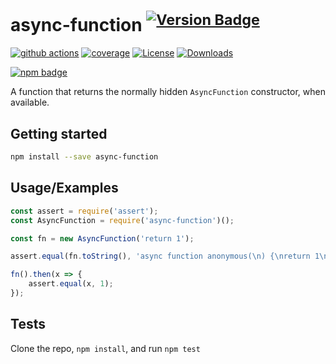# async-function <sup>[![Version Badge][npm-version-svg]][package-url]</sup>

[![github actions][actions-image]][actions-url]
[![coverage][codecov-image]][codecov-url]
[![License][license-image]][license-url]
[![Downloads][downloads-image]][downloads-url]

[![npm badge][npm-badge-png]][package-url]

A function that returns the normally hidden `AsyncFunction` constructor, when available.

## Getting started

```sh
npm install --save async-function
```

## Usage/Examples

```js
const assert = require('assert');
const AsyncFunction = require('async-function')();

const fn = new AsyncFunction('return 1');

assert.equal(fn.toString(), 'async function anonymous(\n) {\nreturn 1\n}');

fn().then(x => {
    assert.equal(x, 1);
});
```

## Tests

Clone the repo, `npm install`, and run `npm test`

[package-url]: https://npmjs.org/package/async-function
[npm-version-svg]: https://versionbadg.es/ljharb/async-function.svg
[npm-badge-png]: https://nodei.co/npm/async-function.png?downloads=true&stars=true
[license-image]: https://img.shields.io/npm/l/async-function.svg
[license-url]: LICENSE
[downloads-image]: https://img.shields.io/npm/dm/async-function.svg
[downloads-url]: https://npm-stat.com/charts.html?package=async-function
[codecov-image]: https://codecov.io/gh/ljharb/async-function/branch/main/graphs/badge.svg
[codecov-url]: https://app.codecov.io/gh/ljharb/async-function/
[actions-image]: https://img.shields.io/endpoint?url=https://github-actions-badge-u3jn4tfpocch.runkit.sh/ljharb/async-function
[actions-url]: https://github.com/ljharb/async-function/actions
